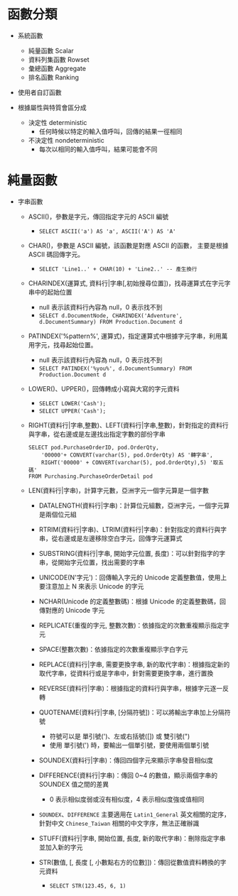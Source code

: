 # 函數分類

- 系統函數
  - 純量函數 Scalar
  - 資料列集函數 Rowset
  - 彙總函數 Aggregate
  - 排名函數 Ranking
- 使用者自訂函數

- 根據屬性與特質會區分成
  - 決定性 deterministic
    - 任何時候以特定的輸入值呼叫，回傳的結果一徑相同
  - 不決定性 nondeterministic
    - 每次以相同的輸入值呼叫，結果可能會不同

# 純量函數

- 字串函數

  - ASCII()，參數是字元，傳回指定字元的 ASCII 編號
    - `SELECT ASCII('a') AS 'a', ASCII('A') AS 'A'`
  
  - CHAR()，參數是 ASCII 編號，該函數是對應 ASCII 的函數，
    主要是根據 ASCII 碼回傳字元。
    - `SELECT 'Line1..' + CHAR(10) + 'Line2..' -- 產生換行`
  
  - CHARINDEX(運算式, 資料行|字串[,初始搜尋位置])，找尋運算式在字元字串中的起始位置
    - null 表示該資料行內容為 null，0 表示找不到
    - `SELECT d.DocumentNode, CHARINDEX('Adventure', d.DocumentSummary) FROM Production.Document d`

  - PATINDEX('%pattern%', 運算式)，指定運算式中根據字元字串，利用萬用字元，找尋起始位置。
    - null 表示該資料行內容為 null，0 表示找不到
    - `SELECT PATINDEX('%you%', d.DocumentSummary) FROM Production.Document d`

  - LOWER()、UPPER()，回傳轉成小寫與大寫的字元資料
    - `SELECT LOWER('Cash');`
    - `SELECT UPPER('Cash');`

  - RIGHT(資料行|字串,整數)、LEFT(資料行|字串,整數)，針對指定的資料行與字串，從右邊或是左邊找出指定字數的部份字串
    ``` 
    SELECT pod.PurchaseOrderID, pod.OrderQty, 
		'00000'+ CONVERT(varchar(5), pod.OrderQty) AS '轉字串',
		RIGHT('00000' + CONVERT(varchar(5), pod.OrderQty),5) '取五碼' 
    FROM Purchasing.PurchaseOrderDetail pod
    ```

  - LEN(資料行|字串)，計算字元數，亞洲字元一個字元算是一個字數
	
	- DATALENGTH(資料行|字串)：計算位元組數，亞洲字元，一個字元算是兩個位元組
		
	- RTRIM(資料行|字串)、LTRIM(資料行|字串)：針對指定的資料行與字串，從右邊或是左邊移除空白字元，回傳字元運算式
	
	- SUBSTRING(資料行|字串, 開始字元位置, 長度)：可以針對指字的字串，從開始字元位置，找出需要的字串
	
	- UNICODE(N'字元')：回傳輸入字元的 Unicode 定義整數值，使用上要注意加上 N 來表示 Unicode 的字元
	
	- NCHAR(Unicode 的定義整數碼)：根據 Unicode 的定義整數碼，回傳對應的 Unicode 字元
	
	- REPLICATE(重復的字元, 整數次數)：依據指定的次數重複顯示指定字元
	
	- SPACE(整數次數)：依據指定的次數重複顯示字白字元
	
	- REPLACE(資料行|字串, 需要更換字串, 新的取代字串)：根據指定新的取代字串，從資料行或是字串中，針對需要更換字串，進行置換
	
	- REVERSE(資料行|字串)：根據指定的資料行與字串，根據字元逐一反轉
	
	- QUOTENAME(資料行|字串, [分隔符號])：可以將輸出字串加上分隔符號
		- 符號可以是 單引號(')、左或右括號([]) 或 雙引號(")
		- 使用 單引號(') 時，要輸出一個單引號，要使用兩個單引號
	
	- SOUNDEX(資料行|字串)：傳回四個字元來顯示字串發音相似度
	
	- DIFFERENCE(資料行|字串)：傳回 0~4 的數值，顯示兩個字串的 SOUNDEX 值之間的差異
		- 0 表示相似度弱或沒有相似度，4 表示相似度強或值相同
	
	- `SOUNDEX`、`DIFFERENCE` 主要適用在 `Latin1_General` 英文相關的定序，針對中文 `Chinese_Taiwan` 相關的中文字序，無法正確辦識
	
	- STUFF(資料行|字串, 開始位置, 長度, 新的取代字串)：刪除指定字串並加入新的字元
	
	- STR(數值, [, 長度 [, 小數點右方的位數]])：傳回從數值資料轉換的字元資料
		- `SELECT STR(123.45, 6, 1)`



